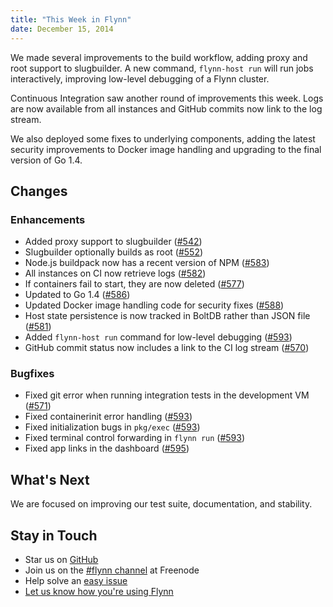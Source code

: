 ```yaml
---
title: "This Week in Flynn"
date: December 15, 2014
---
```


We made several improvements to the build workflow, adding proxy and root support to slugbuilder. A new command, `flynn-host run` will run jobs interactively, improving low-level debugging of a Flynn cluster.

Continuous Integration saw another round of improvements this week. Logs are now available from all instances and GitHub commits now link to the log stream.

We also deployed some fixes to underlying components, adding the latest security improvements to Docker image handling and upgrading to the final version of Go 1.4.

## Changes

### Enhancements

- Added proxy support to slugbuilder ([#542](https://github.com/flynn/flynn/issues/542))
- Slugbuilder optionally builds as root ([#552](https://github.com/flynn/flynn/issues/552))
- Node.js buildpack now has a recent version of NPM ([#583](https://github.com/flynn/flynn/issues/583))
- All instances on CI now retrieve logs ([#582](https://github.com/flynn/flynn/issues/582))
- If containers fail to start, they are now deleted ([#577](https://github.com/flynn/flynn/issues/577))
- Updated to Go 1.4 ([#586](https://github.com/flynn/flynn/issues/586))
- Updated Docker image handling code for security fixes ([#588](https://github.com/flynn/flynn/issues/588))
- Host state persistence is now tracked in BoltDB rather than JSON file ([#581](https://github.com/flynn/flynn/issues/581))
- Added `flynn-host run` command for low-level debugging ([#593](https://github.com/flynn/flynn/issues/593))
- GitHub commit status now includes a link to the CI log stream ([#570](https://github.com/flynn/flynn/issues/570))

### Bugfixes

- Fixed git error when running integration tests in the development VM ([#571](https://github.com/flynn/flynn/issues/571))
- Fixed containerinit error handling ([#593](https://github.com/flynn/flynn/issues/593))
- Fixed initialization bugs in `pkg/exec` ([#593](https://github.com/flynn/flynn/issues/593))
- Fixed terminal control forwarding in `flynn run` ([#593](https://github.com/flynn/flynn/issues/593))
- Fixed app links in the dashboard ([#595](https://github.com/flynn/flynn/issues/595))

## What's Next

We are focused on improving our test suite, documentation, and stability.

## Stay in Touch

* Star us on [GitHub](https://github.com/flynn/flynn)
* Join us on the [#flynn channel](http://webchat.freenode.net?channels=%23flynn) at Freenode
* Help solve an [easy issue](https://github.com/flynn/flynn/labels/easy)
* [Let us know how you're using Flynn](mailto:contact@flynn.io)
